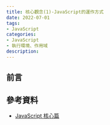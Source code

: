 ```yaml
---
title: 核心觀念(1)-JavaScript的運作方式
date: 2022-07-01
tags:
- JavaScript
categories:
- JavaScript
- 執行環境、作用域
description:
---
```


## 前言

## 參考資料
- [JavaScript 核心篇](https://www.hexschool.com/courses/js-core.html)